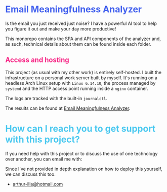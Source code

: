 # <span style="color: #4361ee">Email Meaningfulness Analyzer

Is the email you just received just noise? I have a powerful AI tool to help you figure it out and make your day more productive!

This monorepo contains the SPA and API components of the analyzer and, as such, technical details about them can be found inside each folder.

## <span style="color: #f72585">Access and hosting

This project (as usual with my other work) is entirely self-hosted. I built the infrastructure on a personal work server built by myself.
It's running on a headless Arch Linux setup with `Linux 6.14.10`, the process managed by `systemd` and the HTTP access point running inside a `nginx` container.

The logs are tracked with the built-in `journalctl`.

The results can be found at [Email Meaningfulness Analyzer](https://arthurtv.duckdns.org/).

# <span style="color: #4cc9f0">How can I reach you to get support with this project?

If you need help with this project or to discuss the use of one technology over another, you can email me with:

Since I've not provided in depth explanation on how to deploy this yourself, we can discuss this too.

- arthur-illa@hotmail.com
